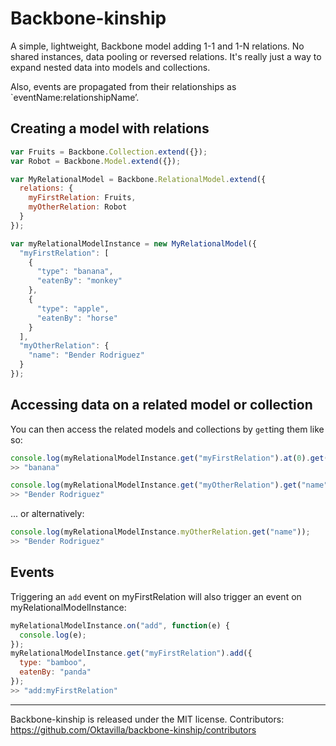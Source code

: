 # Backbone-kinship

A simple, lightweight, Backbone model adding 1-1 and 1-N relations. No shared instances, data pooling or reversed relations. It's really just a way to expand nested data into models and collections.

Also, events are propagated from their relationships as `eventName:relationshipName’.

## Creating a model with relations

``` javascript
var Fruits = Backbone.Collection.extend({});
var Robot = Backbone.Model.extend({});

var MyRelationalModel = Backbone.RelationalModel.extend({
  relations: {
    myFirstRelation: Fruits,
    myOtherRelation: Robot
  }
});

var myRelationalModelInstance = new MyRelationalModel({
  "myFirstRelation": [
    {
      "type": "banana",
      "eatenBy": "monkey"
    },
    {
      "type": "apple",
      "eatenBy": "horse"
    }
  ],
  "myOtherRelation": {
    "name": "Bender Rodriguez"
  }
});
```

## Accessing data on a related model or collection

You can then access the related models and collections by `get`ting them like so:
``` javascript
console.log(myRelationalModelInstance.get("myFirstRelation").at(0).get("type"));
>> "banana"

console.log(myRelationalModelInstance.get("myOtherRelation").get("name"));
>> "Bender Rodriguez"
```

... or alternatively:
``` javascript
console.log(myRelationalModelInstance.myOtherRelation.get("name"));
>> "Bender Rodriguez"
```

## Events

Triggering an `add` event on myFirstRelation will also trigger an event on myRelationalModelInstance:
``` javascript
myRelationalModelInstance.on("add", function(e) {
  console.log(e);
});
myRelationalModelInstance.get("myFirstRelation").add({
  type: "bamboo",
  eatenBy: "panda"
});
>> "add:myFirstRelation"
```
----
Backbone-kinship is released under the MIT license.
Contributors: https://github.com/Oktavilla/backbone-kinship/contributors
